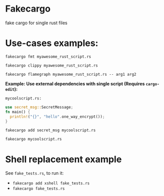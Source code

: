 # Fakecargo
fake cargo for single rust files

# Use-cases examples:

`fakecargo fmt myawesome_rust_script.rs`

`fakecargo clippy myawesome_rust_script.rs`

`fakecargo flamegraph myawesome_rust_script.rs -- arg1 arg2`

 **Example: Use external dependencies with single script (Requires `cargo-edit`):**
 
`mycoolscript.rs:`
```rust
use secret_msg::SecretMessage;
fn main() {
  println!("{}", "hello".one_way_encrypt());
}
```
`fakecargo add secret_msg mycoolscript.rs`

`fakecargo mycoolscript.rs`

# Shell replacement example
See `fake_tests.rs`, to run it:
- `fakecargo add xshell fake_tests.rs`
- `fakecargo fake_tests.rs`
